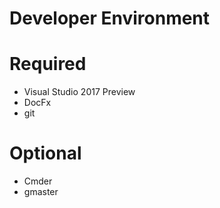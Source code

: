 # Developer Environment

# Required

* Visual Studio 2017 Preview
* DocFx
* git

# Optional

* Cmder
* gmaster